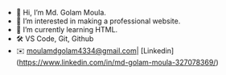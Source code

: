 - 👋 Hi, I’m Md. Golam Moula.
- 👀 I’m interested in making a professional website.
- 🌱 I’m currently learning HTML.
- 🛠️ VS Code, Git, Github
- ✉️ moulamdgolam4334@gmail.com| [Linkedin] (https://www.linkedin.com/in/md-golam-moula-327078369/)
<!---
GolamSoft00/GolamSoft00 is a ✨ special ✨ repository because its `README.md` (this file) appears on your GitHub profile.
You can click the Preview link to take a look at your changes.
--->
